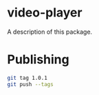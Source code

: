 # video-player

A description of this package.

# Publishing

```bash
git tag 1.0.1
git push --tags
```
